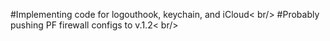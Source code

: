 #Implementing code for logouthook, keychain, and iCloud< br/>
#Probably pushing PF firewall configs to v.1.2< br/>
